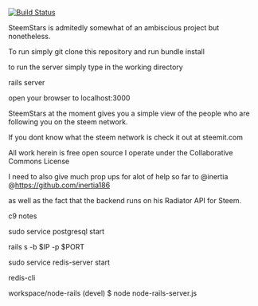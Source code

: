 [![Build Status](https://travis-ci.org/Tadasu85/STEEMSTARS.svg?branch=master)](https://travis-ci.org/Tadasu85/STEEMSTARS)

SteemStars is admitedly somewhat of an ambiscious project but nonetheless.

To run simply git clone this repository and run bundle install

to run the server simply type in the working directory 

rails server

open your browser to localhost:3000

SteemStars at the moment gives you a simple view of the people who are following you on the steem network.

If you dont know what the steem network is check it out at steemit.com


All work herein is free open source I operate under the Collaborative Commons License

I need to also give much prop ups for alot of help so far to @inertia @https://github.com/inertia186

as well as the fact that the backend runs on his Radiator API for Steem.

c9 notes

sudo service postgresql start

rails s -b $IP -p $PORT

sudo service redis-server start

redis-cli

workspace/node-rails (devel) $ node node-rails-server.js
